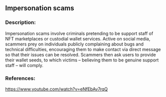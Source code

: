 ## Impersonation scams

### Description:
Impersonation scams involve criminals pretending to be support staff of NFT marketplaces or custodial wallet services. Active on social media, scammers prey on individuals publicly complaining about bugs and technical difficulties, encouraging them to make contact via direct message so that their issues can be resolved. Scammers then ask users to provide their wallet seeds, to which victims – believing them to be genuine support staff – will comply.

### References:
https://www.youtube.com/watch?v=eNfEbAv7rqQ
